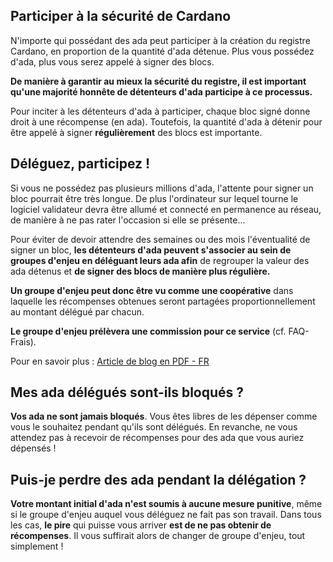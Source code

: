 ## Participer à la sécurité de Cardano

N'importe qui possédant des ada peut participer à la création du registre Cardano, en proportion de la quantité d'ada détenue. Plus vous possédez d'ada, plus vous serez appelé à signer des blocs.

**De manière à garantir au mieux la sécurité du registre, il est important qu'une majorité honnête de détenteurs d'ada participe à ce processus.**

Pour inciter à les détenteurs d'ada à participer, chaque bloc signé donne droit à une récompense (en ada). Toutefois, la quantité d'ada à détenir pour être appelé à signer **régulièrement** des blocs est importante.

## Déléguez, participez !

Si vous ne possédez pas plusieurs millions d'ada, l'attente pour signer un bloc pourrait être très longue. De plus l'ordinateur sur lequel tourne le logiciel validateur devra être allumé et connecté en permanence au réseau, de manière à ne pas rater l'occasion si elle se présente...

Pour éviter de devoir attendre des semaines ou des mois l'éventualité de signer un bloc, **les détenteurs d'ada peuvent s'associer au sein de groupes d'enjeu en déléguant leurs ada afin** de regrouper la valeur des ada détenus et **de signer des blocs de manière plus régulière.**

**Un groupe d'enjeu peut donc être vu comme une coopérative** dans laquelle les récompenses obtenues seront partagées proportionnellement au montant délégué par chacun.

**Le groupe d'enjeu prélèvera une commission pour ce service** (cf. FAQ-Frais).

Pour en savoir plus : [Article de blog en PDF - FR](https://github.com/psychomb/Cardano-fr-translations/blob/master/Groupes_denjeu_au_sein_de_Cardano.pdf)

## Mes ada délégués sont-ils bloqués ?

**Vos ada ne sont jamais bloqués**. Vous êtes libres de les dépenser comme vous le souhaitez pendant qu'ils sont délégués. En revanche, ne vous attendez pas à recevoir de récompenses pour des ada que vous auriez dépensés !

## Puis-je perdre des ada pendant la délégation ?

**Votre montant initial d'ada n'est soumis à aucune mesure punitive**, même si le groupe d'enjeu auquel vous déléguez ne fait pas son travail. Dans tous les cas, **le pire** qui puisse vous arriver **est de ne pas obtenir de récompenses**. Il vous suffirait alors de changer de groupe d'enjeu, tout simplement !
